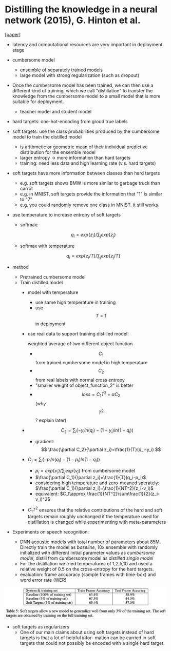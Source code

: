 # Distilling the knowledge in a neural network (2015), G. Hinton et al.

\[[paper](http://arxiv.org/pdf/1503.02531)\] 

* latency and computational resources are very important in deployment stage
* cumbersome model
  * ensemble of separately trained models
  * large model with strong regularization \(such as dropout\)
* Once the cumbersome model has been trained, we can then use a different kind of training, which we call "distillation" to transfer the knowledge from the cumbersome model to a small model that is more suitable for deployment.
  
  * teacher model and student model
* hard targets: one-hot-encoding from groud true labels
* soft targets: use the class probabilities produced by the cumbersome model to train the distilled model
  * is arithmetic or geometric mean of their individual predictive distribution for the ensemble model
  * larger entropy -&gt; more information than hard targets
  * training: need less data and high learning rate \(v.s. hard targets\)
* soft targets have more information between classes than hard targets
  * e.g. soft targets shows BMW is more similar to garbage truck than carrot
  * e.g. in MNIST, soft targets provide the information that "1" is similar to "7"
  * e.g. you could randomly remove one class in MNIST. it still works
* use temperature to increase entropy of soft targets
  * softmax:

    $$
    q_i=exp\{z_i\}/\sum_j exp\{z_j\}
    $$

  * softmax with temperature

    $$
    q_i=exp\{z_i/T\}/\sum_j exp\{z_j/T\}
    $$
* method
  * Pretrained cumbersome model
  * Train distilled model
    * model with temperature
      * use same high temperature in training
      * use $$T=1$$ in deployment
    * use real data to support training distilled model: 

      weighted average of two different object function

      * $$C_1$$ from trained cumbersome model in high temperature
      * $$C_2$$ from real labels with normal cross entropy
      * "smaller weight of object\_function\_2" is better
      * $$loss=C_1T^2+\alpha C_2$$  \(why $$T^2$$ ? explain later\)

    * $$C_2=\sum_i (-y_iln(q_i)-(1-y_i)ln(1-q_i))$$ 

      * gradient: 
        $$
        \frac{\partial C_2}{\partial z_i}=\frac{1}{T}(q_i-y_i)
        $$

    * $C_1=\sum_i (-p_iln(q_i)-(1-p_i)ln(1-q_i))$
      * $p_i=exp\{v_i\}/\sum_j exp\{v_j\}$ from cumbersome model
      * $\frac{\partial C_1}{\partial z_i}=\frac{1}{T}(q_i-p_i)$ 
      * considering high temperature and zero-meaned sperately: $\frac{\partial C_1}{\partial z_i}=\frac{1}{NT^2}(z_i-v_i)$ 
      * equivalent: $C_1\approx \frac{1}{NT^2}\sum\frac{1}{2}(z_i-v_i)^2$ 
    * $C_1T^2$ ensures that the relative contributions of the hard and soft targets remain roughly unchanged if the temperature used for distillation is changed while experimenting with meta-parameters
* Experiments on speech recognition: 
  * DNN acoustic models with total number of parameters about 85M. Directly train the model as _baseline_, 10x ensemble with randomly initialized with different initial parameter values as _cumbersome model_, distill from cumbersome model as _distilled single model_
  * For the distillation we tried temperatures of 1,2,5,10 and used a relative weight of 0.5 on the cross-entropy for the hard targets.
  * evaluation: frame accuaracy \(sample frames with time-box\) and word error rate \(WER\)

![](assets/distilling-the-knowledge-in-a-neural-network_001.png)

* soft targets as regularizers
  * One of our main claims about using soft targets instead of hard targets is that a lot of helpful infor- mation can be carried in soft targets that could not possibly be encoded with a single hard target.
